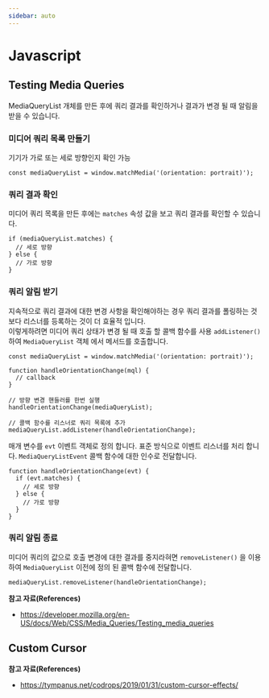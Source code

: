 ```yaml
---
sidebar: auto
---
```

# Javascript
## Testing Media Queries

MediaQueryList 개체를 만든 후에 쿼리 결과를 확인하거나 결과가 변경 될 때 알림을 받을 수 있습니다.


### 미디어 쿼리 목록 만들기

기기가 가로 또는 세로 방향인지 확인 가능

`const mediaQueryList = window.matchMedia('(orientation: portrait)');`

### 쿼리 결과 확인

미디어 쿼리 목록을 만든 후에는 `matches` 속성 값을 보고 쿼리 결과를 확인할 수 있습니다.

```
if (mediaQueryList.matches) {
  // 세로 방향
} else {
  // 가로 방향
}
```

### 쿼리 알림 받기

지속적으로 쿼리 결과에 대한 변경 사항을 확인해야하는 경우 쿼리 결과를 폴링하는 것보다 리스너를 등록하는 것이 더 효율적 입니다.<br>
이렇게하려면 미디어 쿼리 상태가 변경 될 때 호출 할 콜백 함수를 사용 `addListener()`하여 `MediaQueryList` 객체 에서 메서드를 호출합니다.

```
const mediaQueryList = window.matchMedia('(orientation: portrait)');

function handleOrientationChange(mql) {
  // callback
}

// 방향 변경 핸들러를 한번 실행
handleOrientationChange(mediaQueryList);

// 콜백 함수를 리스너로 쿼리 목록에 추가
mediaQueryList.addListener(handleOrientationChange);
```

매개 변수를 `evt` 이벤트 객체로 정의 합니다. 표준 방식으로 이벤트 리스너를 처리 합니다. `MediaQueryListEvent` 콜백 함수에 대한 인수로 전달합니다.

```
function handleOrientationChange(evt) {
  if (evt.matches) {
    // 세로 방향
  } else {
    // 가로 방향
  }
}
```

### 쿼리 알림 종료

미디어 쿼리의 값으로 호출 변경에 대한 결과를 중지라혀면 `removeListener()` 을 이용하여 `MediaQueryList` 이전에 정의 된 콜백 함수에 전달합니다.

`mediaQueryList.removeListener(handleOrientationChange);`

**참고 자료(References)**

* <https://developer.mozilla.org/en-US/docs/Web/CSS/Media_Queries/Testing_media_queries>

## Custom Cursor

**참고 자료(References)**
* https://tympanus.net/codrops/2019/01/31/custom-cursor-effects/

<script>
export default {
  name: 'javascript'
}
</script>